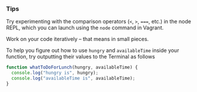 ### Tips

Try experimenting with the comparison operators (`<`, `>`, `===`, etc.) in the node REPL, which you can launch using the `node` command in Vagrant.

Work on your code iteratively – that means in small pieces. 

To help you figure out how to use `hungry` and `availableTime` inside your function, try outputting their values to the Terminal as follows


```javascript
function whatToDoForLunch(hungry, availableTime) {
  console.log("hungry is", hungry);
  console.log("availableTime is", availableTime);
}
```